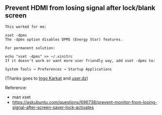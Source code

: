 Prevent HDMI from losing signal after lock/blank screen
---

```
This worked for me:

xset -dpms
The -dpms option disables DPMS (Energy Star) features.

For permanent solution:

echo "xset -dpms" >> ~/.xinitrc
If it doesn't work or want more user friendly way, add xset -dpms to:

System Tools → Preferences → Startup Applications
```

(Thanks goes to [Ingo Karkat] and [user.dz])


Reference: 
- man xset
- https://askubuntu.com/questions/696738/prevent-monitor-from-losing-signal-after-screen-saver-lock-activates


[Ingo Karkat]: https://askubuntu.com/users/72217/ingo-karkat
[user.dz]: https://askubuntu.com/users/26246/user-dz
